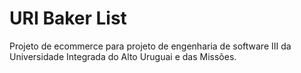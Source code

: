 # URI Baker List

Projeto de ecommerce para projeto de engenharia de software III da Universidade Integrada do Alto Uruguai e das Missões. 
